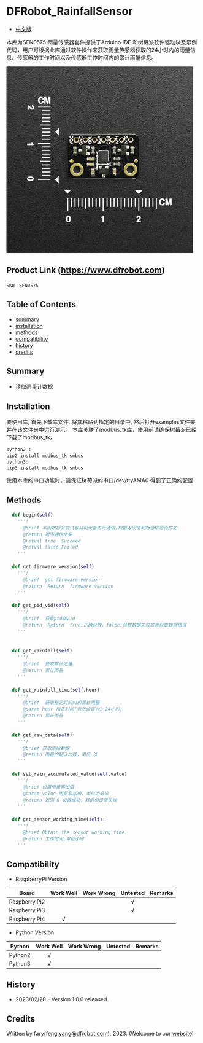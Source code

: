 DFRobot_RainfallSensor
===========================

- [中文版](./README_CN.md)

本库为SEN0575 雨量传感器套件提供了Arduino IDE 和树莓派软件驱动以及示例代码，用户可根据此库通过软件操作来获取雨量传感器获取的24小时内的雨量信息、传感器的工作时间以及传感器工作时间内的累计雨量信息。

![产品效果图](../resources/images/SEN0575.png)

## Product Link (https://www.dfrobot.com)

    SKU：SEN0575

## Table of Contents

  * [summary](#summary)
  * [installation](#installation)
  * [methods](#methods)
  * [compatibility](#compatibility)
  * [history](#history)
  * [credits](#credits)

## Summary
* 读取雨量计数据

## Installation

要使用库, 首先下载库文件, 将其粘贴到指定的目录中, 然后打开examples文件夹并在该文件夹中运行演示。
本库关联了modbus_tk库，使用前请确保树莓派已经下载了modbus_tk。
```shell
python2 : 
pip2 install modbus_tk smbus
python3:
pip3 install modbus_tk smbus
```
使用本库的串口功能时，请保证树莓派的串口/dev/ttyAMA0 得到了正确的配置
## Methods

```python
  def begin(self)
    '''!
      @brief 本函数将会尝试与从机设备进行通信,根据返回值判断通信是否成功
      @return 返回通信结果
      @retval true  Succeed
      @retval false Failed
    '''

  def get_firmware_version(self)
    '''!
      @brief  get firmware version
      @return  Return  firmware version
    '''

  def get_pid_vid(self)
    '''!
      @brief  获取pid和vid
      @return  Return  true:正确获取，false:获取数据失败或者获取数据错误
    '''


  def get_rainfall(self)
    '''!
      @brief  获取累计雨量
      @return 累计雨量
    '''

  def get_rainfall_time(self,hour)
    '''!
      @brief  获取指定时间内的累计雨量
      @param hour 指定时间(有效设置为1-24小时)
      @return 累计雨量
    '''

  def get_raw_data(self)
    '''!
      @brief 获取原始数据
      @return 雨量的翻斗次数，单位 次
    '''

  def set_rain_accumulated_value(self,value)
    '''!
      @brief 设置雨量累加值
      @param value 雨量累加值，单位为毫米
      @return 返回 0 设置成功，其他值设置失败 
    '''

  def get_sensor_working_time(self):
    '''!
      @brief Obtain the sensor working time
      @return 工作时间,单位小时
    '''
```

## Compatibility

* RaspberryPi Version

| Board        | Work Well | Work Wrong | Untested | Remarks |
| ------------ | :-------: | :--------: | :------: | ------- |
| Raspberry Pi2 |           |            |    √     |         |
| Raspberry Pi3 |           |            |    √     |         |
| Raspberry Pi4 |       √   |            |          |         |

* Python Version

| Python  | Work Well | Work Wrong | Untested | Remarks |
| ------- | :-------: | :--------: | :------: | ------- |
| Python2 |     √     |            |          |         |
| Python3 |     √     |            |          |         |

## History

- 2023/02/28 - Version 1.0.0 released.

## Credits

Written by fary(feng.yang@dfrobot.com), 2023. (Welcome to our [website](https://www.dfrobot.com/))
